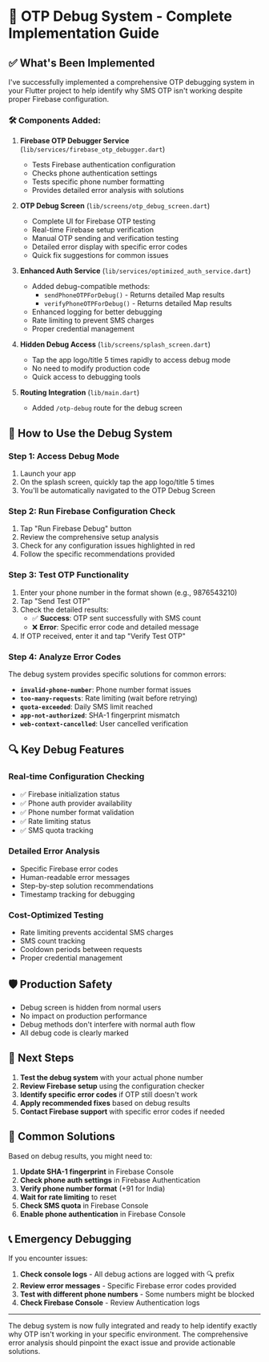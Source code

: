 # 🔧 OTP Debug System - Complete Implementation Guide

## ✅ What's Been Implemented

I've successfully implemented a comprehensive OTP debugging system in your Flutter project to help identify why SMS OTP isn't working despite proper Firebase configuration.

### 🛠️ Components Added:

1. **Firebase OTP Debugger Service** (`lib/services/firebase_otp_debugger.dart`)
   - Tests Firebase authentication configuration
   - Checks phone authentication settings
   - Tests specific phone number formatting
   - Provides detailed error analysis with solutions

2. **OTP Debug Screen** (`lib/screens/otp_debug_screen.dart`)
   - Complete UI for Firebase OTP testing
   - Real-time Firebase setup verification
   - Manual OTP sending and verification testing
   - Detailed error display with specific error codes
   - Quick fix suggestions for common issues

3. **Enhanced Auth Service** (`lib/services/optimized_auth_service.dart`)
   - Added debug-compatible methods:
     - `sendPhoneOTPForDebug()` - Returns detailed Map results
     - `verifyPhoneOTPForDebug()` - Returns detailed Map results
   - Enhanced logging for better debugging
   - Rate limiting to prevent SMS charges
   - Proper credential management

4. **Hidden Debug Access** (`lib/screens/splash_screen.dart`)
   - Tap the app logo/title 5 times rapidly to access debug mode
   - No need to modify production code
   - Quick access to debugging tools

5. **Routing Integration** (`lib/main.dart`)
   - Added `/otp-debug` route for the debug screen

## 🚀 How to Use the Debug System

### Step 1: Access Debug Mode
1. Launch your app
2. On the splash screen, quickly tap the app logo/title 5 times
3. You'll be automatically navigated to the OTP Debug Screen

### Step 2: Run Firebase Configuration Check
1. Tap "Run Firebase Debug" button
2. Review the comprehensive setup analysis
3. Check for any configuration issues highlighted in red
4. Follow the specific recommendations provided

### Step 3: Test OTP Functionality
1. Enter your phone number in the format shown (e.g., 9876543210)
2. Tap "Send Test OTP"
3. Check the detailed results:
   - ✅ **Success**: OTP sent successfully with SMS count
   - ❌ **Error**: Specific error code and detailed message
4. If OTP received, enter it and tap "Verify Test OTP"

### Step 4: Analyze Error Codes

The debug system provides specific solutions for common errors:

- **`invalid-phone-number`**: Phone number format issues
- **`too-many-requests`**: Rate limiting (wait before retrying)
- **`quota-exceeded`**: Daily SMS limit reached
- **`app-not-authorized`**: SHA-1 fingerprint mismatch
- **`web-context-cancelled`**: User cancelled verification

## 🔍 Key Debug Features

### Real-time Configuration Checking
- ✅ Firebase initialization status
- ✅ Phone auth provider availability  
- ✅ Phone number format validation
- ✅ Rate limiting status
- ✅ SMS quota tracking

### Detailed Error Analysis
- Specific Firebase error codes
- Human-readable error messages
- Step-by-step solution recommendations
- Timestamp tracking for debugging

### Cost-Optimized Testing
- Rate limiting prevents accidental SMS charges
- SMS count tracking
- Cooldown periods between requests
- Proper credential management

## 🛡️ Production Safety

- Debug screen is hidden from normal users
- No impact on production performance
- Debug methods don't interfere with normal auth flow
- All debug code is clearly marked

## 📱 Next Steps

1. **Test the debug system** with your actual phone number
2. **Review Firebase setup** using the configuration checker
3. **Identify specific error codes** if OTP still doesn't work
4. **Apply recommended fixes** based on debug results
5. **Contact Firebase support** with specific error codes if needed

## 🔧 Common Solutions

Based on debug results, you might need to:

1. **Update SHA-1 fingerprint** in Firebase Console
2. **Check phone auth settings** in Firebase Authentication
3. **Verify phone number format** (+91 for India)
4. **Wait for rate limiting** to reset
5. **Check SMS quota** in Firebase Console
6. **Enable phone authentication** in Firebase Console

## 📞 Emergency Debugging

If you encounter issues:

1. **Check console logs** - All debug actions are logged with 🔍 prefix
2. **Review error messages** - Specific Firebase error codes provided
3. **Test with different phone numbers** - Some numbers might be blocked
4. **Check Firebase Console** - Review Authentication logs

---

The debug system is now fully integrated and ready to help identify exactly why OTP isn't working in your specific environment. The comprehensive error analysis should pinpoint the exact issue and provide actionable solutions.
